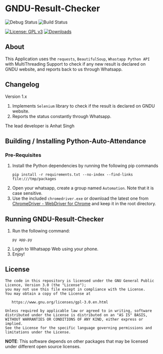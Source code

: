 # GNDU-Result-Checker

![Debug Status](https://github.com/anhatsingh/GNDU-Result-Checker/actions/workflows/python-package2.yml/badge.svg?branch=main)
![Build Status](https://github.com/anhatsingh/GNDU-Result-Checker/actions/workflows/python-package.yml/badge.svg?branch=main)

[![License: GPL v3](https://img.shields.io/badge/License-GPLv3-blue.svg)](https://www.gnu.org/licenses/gpl-3.0)
[![Downloads](https://img.shields.io/badge/download-all%20releases-brightgreen.svg)](https://github.com/anhatsingh/GNDU-Result-Checker/releases/)

## About

This Application uses the `requests`, `BeautifulSoup`, `Whastapp Python API` with MultiThreading Support to check if any new result is declared on GNDU website, and reports back to us through Whatsapp.

## Changelog
Version 1.x
1. Implements `Selenium` library to check if the result is declared on GNDU website.
2. Reports the status constantly through Whatsapp.

The lead developer is Anhat Singh

## Building / Installing Python-Auto-Attendance

### Pre-Requisites
1. Install the Python dependencies by running the following pip commands
    ```
    pip install -r requirements.txt --no-index --find-links file:///tmp/packages
    ```
2. Open your whatsapp, create a group named `Automation`. Note that it is case sensitive.
3. Use the included `chromedriver.exe` or download the latest one from [ChromeDriver - WebDriver for Chrome](https://chromedriver.chromium.org/) and keep it in the root directory.

## Running GNDU-Result-Checker

1. Run the following command:
    ```
    py app.py
    ```
2. Login to Whatsapp Web using your phone.
3. Enjoy!

## License

    The code in this repository is licensed under the GNU General Public Licence, Version 3.0 (the "License");
    you may not use this file except in compliance with the License.
    You may obtain a copy of the License at

       https://www.gnu.org/licenses/gpl-3.0.en.html

    Unless required by applicable law or agreed to in writing, software
    distributed under the License is distributed on an "AS IS" BASIS,
    WITHOUT WARRANTIES OR CONDITIONS OF ANY KIND, either express or implied.
    See the License for the specific language governing permissions and
    limitations under the License.

**NOTE**: This software depends on other packages that may be licensed under different open source licenses.
